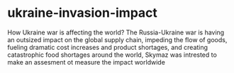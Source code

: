 # ukraine-invasion-impact
How Ukraine war is affecting the world? The Russia-Ukraine war is having an outsized impact on the global supply chain, impeding the flow of goods, fueling dramatic cost increases and product shortages, and creating catastrophic food shortages around the world, Skymaz was intrested to make an assesment ot measure the impact worldwide
